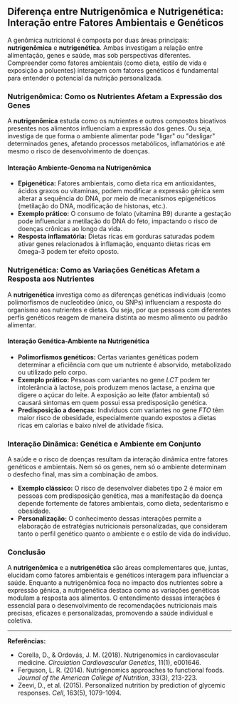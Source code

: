
## Diferença entre Nutrigenômica e Nutrigenética: Interação entre Fatores Ambientais e Genéticos

A genômica nutricional é composta por duas áreas principais: **nutrigenômica** e **nutrigenética**. Ambas investigam a relação entre alimentação, genes e saúde, mas sob perspectivas diferentes. Compreender como fatores ambientais (como dieta, estilo de vida e exposição a poluentes) interagem com fatores genéticos é fundamental para entender o potencial da nutrição personalizada.

### Nutrigenômica: Como os Nutrientes Afetam a Expressão dos Genes

A **nutrigenômica** estuda como os nutrientes e outros compostos bioativos presentes nos alimentos influenciam a expressão dos genes. Ou seja, investiga de que forma o ambiente alimentar pode "ligar" ou "desligar" determinados genes, afetando processos metabólicos, inflamatórios e até mesmo o risco de desenvolvimento de doenças.

#### Interação Ambiente-Genoma na Nutrigenômica

- **Epigenética:** Fatores ambientais, como dieta rica em antioxidantes, ácidos graxos ou vitaminas, podem modificar a expressão gênica sem alterar a sequência do DNA, por meio de mecanismos epigenéticos (metilação do DNA, modificação de histonas, etc.).
- **Exemplo prático:** O consumo de folato (vitamina B9) durante a gestação pode influenciar a metilação do DNA do feto, impactando o risco de doenças crônicas ao longo da vida.
- **Resposta inflamatória:** Dietas ricas em gorduras saturadas podem ativar genes relacionados à inflamação, enquanto dietas ricas em ômega-3 podem ter efeito oposto.

### Nutrigenética: Como as Variações Genéticas Afetam a Resposta aos Nutrientes

A **nutrigenética** investiga como as diferenças genéticas individuais (como polimorfismos de nucleotídeo único, ou SNPs) influenciam a resposta do organismo aos nutrientes e dietas. Ou seja, por que pessoas com diferentes perfis genéticos reagem de maneira distinta ao mesmo alimento ou padrão alimentar.

#### Interação Genética-Ambiente na Nutrigenética

- **Polimorfismos genéticos:** Certas variantes genéticas podem determinar a eficiência com que um nutriente é absorvido, metabolizado ou utilizado pelo corpo.
- **Exemplo prático:** Pessoas com variantes no gene *LCT* podem ter intolerância à lactose, pois produzem menos lactase, a enzima que digere o açúcar do leite. A exposição ao leite (fator ambiental) só causará sintomas em quem possui essa predisposição genética.
- **Predisposição a doenças:** Indivíduos com variantes no gene *FTO* têm maior risco de obesidade, especialmente quando expostos a dietas ricas em calorias e baixo nível de atividade física.

### Interação Dinâmica: Genética e Ambiente em Conjunto

A saúde e o risco de doenças resultam da interação dinâmica entre fatores genéticos e ambientais. Nem só os genes, nem só o ambiente determinam o desfecho final, mas sim a combinação de ambos.

- **Exemplo clássico:** O risco de desenvolver diabetes tipo 2 é maior em pessoas com predisposição genética, mas a manifestação da doença depende fortemente de fatores ambientais, como dieta, sedentarismo e obesidade.
- **Personalização:** O conhecimento dessas interações permite a elaboração de estratégias nutricionais personalizadas, que consideram tanto o perfil genético quanto o ambiente e o estilo de vida do indivíduo.

### Conclusão

A **nutrigenômica** e a **nutrigenética** são áreas complementares que, juntas, elucidam como fatores ambientais e genéticos interagem para influenciar a saúde. Enquanto a nutrigenômica foca no impacto dos nutrientes sobre a expressão gênica, a nutrigenética destaca como as variações genéticas modulam a resposta aos alimentos. O entendimento dessas interações é essencial para o desenvolvimento de recomendações nutricionais mais precisas, eficazes e personalizadas, promovendo a saúde individual e coletiva.

---
**Referências:**
- Corella, D., & Ordovás, J. M. (2018). Nutrigenomics in cardiovascular medicine. *Circulation Cardiovascular Genetics*, 11(1), e001646.
- Ferguson, L. R. (2014). Nutrigenomics approaches to functional foods. *Journal of the American College of Nutrition*, 33(3), 213-223.
- Zeevi, D., et al. (2015). Personalized nutrition by prediction of glycemic responses. *Cell*, 163(5), 1079-1094.
```
